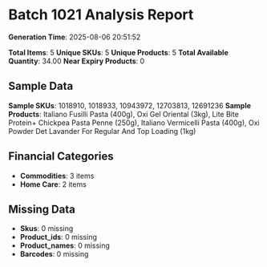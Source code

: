 # Batch 1021 Analysis Report

**Generation Time**: 2025-08-06 20:51:52

**Total Items**: 5
**Unique SKUs**: 5
**Unique Products**: 5
**Total Available Quantity**: 34.00
**Near Expiry Products**: 0

## Sample Data
**Sample SKUs**: 1018910, 1018933, 10943972, 12703813, 12691236
**Sample Products**: Italiano Fusilli Pasta (400g), Oxi Gel Oriental (3kg), Lite Bite Protein+ Chickpea Pasta Penne (250g), Italiano Vermicelli Pasta (400g), Oxi Powder Det Lavander For Regular And Top Loading (1kg)

## Financial Categories
- **Commodities**: 3 items
- **Home Care**: 2 items

## Missing Data
- **Skus**: 0 missing
- **Product_ids**: 0 missing
- **Product_names**: 0 missing
- **Barcodes**: 0 missing
